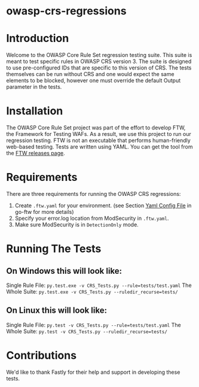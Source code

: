owasp-crs-regressions
=====================

Introduction
============
Welcome to the OWASP Core Rule Set regression testing suite. This suite is meant to test specific rules in OWASP CRS version 3. The suite is designed to use pre-configured IDs that are specific to this version of CRS. The tests themselves can be run without CRS and one would expect the same elements to be blocked, however one must override the default Output parameter in the tests.

Installation
============
The OWASP Core Rule Set project was part of the effort to develop FTW, the Framework for Testing WAFs. As a result, we use this project to run our regression testing. FTW is not an executable that performs human-friendly web-based testing. Tests are written using YAML. You can get the tool from the [FTW releases page](https://github.com/coreruleset/go-ftw/releases).
 
Requirements
============
There are three requirements for running the OWASP CRS regressions:

1. Create `.ftw.yaml` for your environment. (see Section [Yaml Config File](https://github.com/coreruleset/go-ftw#yaml-config-file) in go-ftw for more details)
2. Specify your error.log location from ModSecurity in `.ftw.yaml`.
3. Make sure ModSecurity is in `DetectionOnly` mode.

Running The Tests
=================

On Windows this will look like:
-------------------------------
Single Rule File:
```py.test.exe -v CRS_Tests.py --rule=tests/test.yaml```
The Whole Suite:
```py.test.exe -v CRS_Tests.py --ruledir_recurse=tests/```

On Linux this will look like:
-----------------------------
Single Rule File:
```py.test -v CRS_Tests.py --rule=tests/test.yaml```
The Whole Suite:
```py.test -v CRS_Tests.py --ruledir_recurse=tests/```

Contributions
=============

We'd like to thank Fastly for their help and support in developing these tests.
